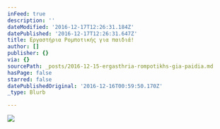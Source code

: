 ```yaml
---
inFeed: true
description: ''
dateModified: '2016-12-17T12:26:31.184Z'
datePublished: '2016-12-17T12:26:31.647Z'
title: Εργαστήρια Ρομποτικής για παιδιά!
author: []
publisher: {}
via: {}
sourcePath: _posts/2016-12-15-ergasthria-rompotikhs-gia-paidia.md
hasPage: false
starred: false
datePublishedOriginal: '2016-12-16T00:59:50.170Z'
_type: Blurb

---
```

![](https://the-grid-user-content.s3-us-west-2.amazonaws.com/cea79128-9eb0-471a-80f5-754c3cff4c2b.gif)